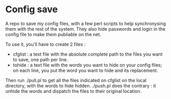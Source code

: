 Config save
====================
A repo to save my config files, with a few perl scripts
to help synchronysing them with the rest of the system.
They also hide passwords and login in the config file
to make them publiable on the net.

To use it, you'll have to create 2 files :
 - cfglist : a text file with the absolute complete path
             to the files you want to save, one path per
             line.
 - tohide : a text file with the words you want to hide
            on your config files; on each line, you put
            the word you want to hide and its replacement.

Then run ./pull.pl to get all the files indicated on
cfglist on the local directory, with the words to hide
hidden. ./push.pl does the contrary : it unhide the words
and dispatch the files to their original location.

